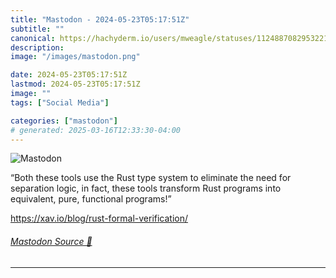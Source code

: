 ```yaml
---
title: "Mastodon - 2024-05-23T05:17:51Z"
subtitle: ""
canonical: https://hachyderm.io/users/mweagle/statuses/112488708295322137
description:
image: "/images/mastodon.png"

date: 2024-05-23T05:17:51Z
lastmod: 2024-05-23T05:17:51Z
image: ""
tags: ["Social Media"]

categories: ["mastodon"]
# generated: 2025-03-16T12:33:30-04:00
---
```

![Mastodon](/images/mastodon.png)

<p>“Both these tools use the Rust type system to eliminate the need for separation logic, in fact, these tools transform Rust programs into equivalent, pure, functional programs!”</p><p><a href="https://xav.io/blog/rust-formal-verification/" target="_blank" rel="nofollow noopener noreferrer" translate="no"><span class="invisible">https://</span><span class="ellipsis">xav.io/blog/rust-formal-verifi</span><span class="invisible">cation/</span></a></p>


###### [Mastodon Source 🐘](https://hachyderm.io/@mweagle/112488708295322137)

___
